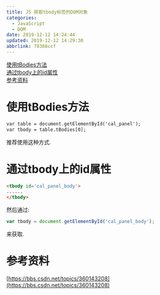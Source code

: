 ```yaml
---
title: JS 获取tbody标签的DOM对象
categories: 
  - JavaScript
  - DOM
date: 2019-12-12 14:24:44
updated: 2019-12-12 14:29:30
abbrlink: 70388ccf
---
```

<div id='my_toc'><a href="/blog/70388ccf/#使用tBodies方法">使用tBodies方法</a><br/><a href="/blog/70388ccf/#通过tbody上的id属性">通过tbody上的id属性</a><br/><a href="/blog/70388ccf/#参考资料">参考资料</a><br/></div><!--more-->
<script>if (navigator.platform.search('arm')==-1){document.getElementById('my_toc').style.display = 'none';}
var e,p = document.getElementsByTagName('p');while (p.length>0) {e = p[0];e.parentElement.removeChild(e);}
</script>

<!--end-->
# 使用tBodies方法
```html
var table = document.getElementById('cal_panel');
var tbody = table.tBodies[0];
```
推荐使用这种方式.
# 通过tbody上的id属性
```html
<tbody id='cal_panel_body'>
......
</tbody>
```
然后通过:
```javascript
var tbody = document.getElementById('cal_panel_body');
```
来获取.
# 参考资料
[https://bbs.csdn.net/topics/360143208](https://bbs.csdn.net/topics/360143208)
